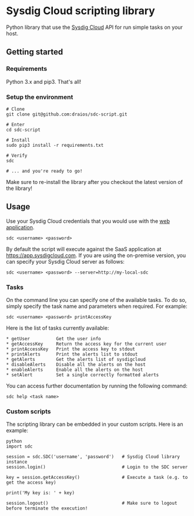 Sysdig Cloud scripting library
===================

Python library that use the [Sysdig Cloud](https://sysdig.com/) API for run simple tasks on your host.


## Getting started

### Requirements

Python 3.x and pip3. That's all!

### Setup the environment

```
# Clone
git clone git@github.com:draios/sdc-script.git

# Enter
cd sdc-script

# Install
sudo pip3 install -r requirements.txt

# Verify
sdc

# ... and you're ready to go!
```

Make sure to re-install the library after you checkout the latest version of the library!


## Usage

Use your Sysdig Cloud credentials that you would use with the [web application](https://app.sysdigcloud.com).

```
sdc <username> <password>
```

By default the script will execute against the SaaS application at https://app.sysdigcloud.com. If you are using the on-premise version, you can specify your Sysdig Cloud server as follows:

```
sdc <username> <password> --server=http://my-local-sdc
```


### Tasks

On the command line you can specify one of the available tasks. To do so, simply specify the task name and parameters when required. For example:

```
sdc <username> <password> printAccessKey
```

Here is the list of tasks currently available:

```
* getUser          Get the user info             
* getAccessKey     Return the access key for the current user
* printAccessKey   Print the access key to stdout
* printAlerts      Print the alerts list to stdout
* getAlerts        Get the alerts list of sysdigcloud
* disableAlerts    Disable all the alerts on the host
* enableAlerts     Enable all the alerts on the host
* setAlert         Set a single correctly formatted alerts
```

You can access further documentation by running the following command:

```
sdc help <task name>
```


### Custom scripts

The scripting library can be embedded in your custom scripts. Here is an example:

```
python
import sdc

session = sdc.SDC('username', 'password')   # Sysdig Cloud library instance
session.login()                             # Login to the SDC server

key = session.getAccessKey()                # Execute a task (e.g. to get the access key)

print('My key is: ' + key)

session.logout()                            # Make sure to logout before terminate the execution!
```
